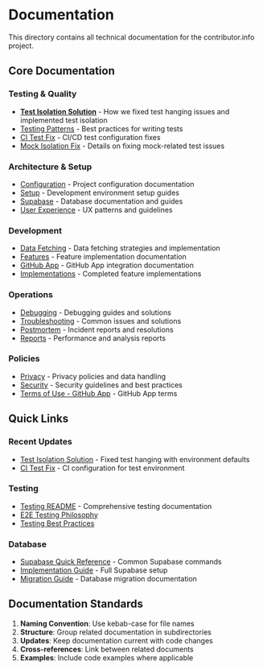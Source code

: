# Documentation

This directory contains all technical documentation for the contributor.info project.

## Core Documentation

### Testing & Quality
- [**Test Isolation Solution**](./test-isolation-solution.md) - How we fixed test hanging issues and implemented test isolation
- [Testing Patterns](./testing-patterns.md) - Best practices for writing tests
- [CI Test Fix](./ci-test-fix.md) - CI/CD test configuration fixes
- [Mock Isolation Fix](./MOCK_ISOLATION_FIX.md) - Details on fixing mock-related test issues

### Architecture & Setup
- [Configuration](./configuration/) - Project configuration documentation
- [Setup](./setup/) - Development environment setup guides
- [Supabase](./supabase/) - Database documentation and guides
- [User Experience](./user-experience/) - UX patterns and guidelines

### Development
- [Data Fetching](./data-fetching/) - Data fetching strategies and implementation
- [Features](./features/) - Feature implementation documentation
- [GitHub App](./github-app/) - GitHub App integration documentation
- [Implementations](./implementations/) - Completed feature implementations

### Operations
- [Debugging](./debugging/) - Debugging guides and solutions
- [Troubleshooting](./troubleshooting/) - Common issues and solutions
- [Postmortem](./postmortem/) - Incident reports and resolutions
- [Reports](./reports/) - Performance and analysis reports

### Policies
- [Privacy](./privacy/) - Privacy policies and data handling
- [Security](./security/) - Security guidelines and best practices
- [Terms of Use - GitHub App](./terms-of-use-github-app.md) - GitHub App terms

## Quick Links

### Recent Updates
- [Test Isolation Solution](./test-isolation-solution.md) - Fixed test hanging with environment defaults
- [CI Test Fix](./ci-test-fix.md) - CI configuration for test environment

### Testing
- [Testing README](./testing/README.md) - Comprehensive testing documentation
- [E2E Testing Philosophy](./testing/e2e-minimal-testing-philosophy.md)
- [Testing Best Practices](./testing/testing-best-practices.md)

### Database
- [Supabase Quick Reference](./supabase/QUICK_REFERENCE.md) - Common Supabase commands
- [Implementation Guide](./supabase/IMPLEMENTATION_GUIDE.md) - Full Supabase setup
- [Migration Guide](./supabase/MIGRATION_GUIDE.md) - Database migration documentation

## Documentation Standards

1. **Naming Convention**: Use kebab-case for file names
2. **Structure**: Group related documentation in subdirectories
3. **Updates**: Keep documentation current with code changes
4. **Cross-references**: Link between related documents
5. **Examples**: Include code examples where applicable